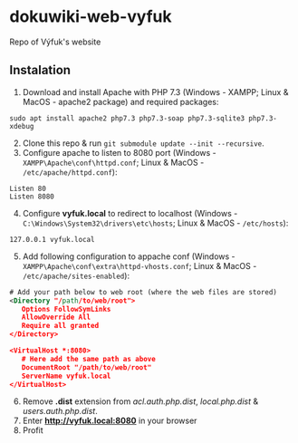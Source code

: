 # dokuwiki-web-vyfuk
Repo of Výfuk's website

## Instalation
  1. Download and install Apache with PHP 7.3 (Windows - XAMPP; Linux & MacOS - apache2 package) and required packages:
```
sudo apt install apache2 php7.3 php7.3-soap php7.3-sqlite3 php7.3-xdebug
```
  2. Clone this repo & run `git submodule update --init --recursive`.
  3. Configure apache to listen to 8080 port (Windows - `XAMPP\Apache\conf\httpd.conf`; Linux & MacOS - `/etc/apache/httpd.conf`):
```
Listen 80
Listen 8080
```
  4. Configure **vyfuk.local** to redirect to localhost (Windows - `C:\Windows\System32\drivers\etc\hosts`; Linux & MacOS - `/etc/hosts`):
```
127.0.0.1 vyfuk.local
```
  5. Add following configuration to appache conf (Windows - `XAMPP\Apache\conf\extra\httpd-vhosts.conf`; Linux & MacOS - `/etc/apache/sites-enabled`):
 ```xml
# Add your path below to web root (where the web files are stored)
<Directory "/path/to/web/root">
	Options FollowSymLinks
	AllowOverride All
	Require all granted
</Directory>

<VirtualHost *:8080> 
    # Here add the same path as above
    DocumentRoot "/path/to/web/root"
    ServerName vyfuk.local
</VirtualHost>
```
  6. Remove **.dist** extension from _acl.auth.php.dist_, _local.php.dist_ & _users.auth.php.dist_.
  7. Enter **http://vyfuk.local:8080** in your browser
  8. Profit
